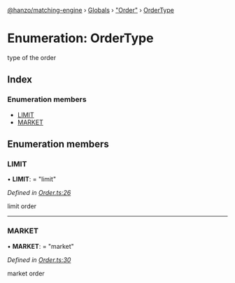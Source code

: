 [@hanzo/matching-engine](../README.md) › [Globals](../globals.md) › ["Order"](../modules/_order_.md) › [OrderType](_order_.ordertype.md)

# Enumeration: OrderType

type of the order

## Index

### Enumeration members

* [LIMIT](_order_.ordertype.md#limit)
* [MARKET](_order_.ordertype.md#market)

## Enumeration members

###  LIMIT

• **LIMIT**: = "limit"

*Defined in [Order.ts:26](https://github.com/hanzoai/matching-engine/blob/6b11edf/src/Order.ts#L26)*

limit order

___

###  MARKET

• **MARKET**: = "market"

*Defined in [Order.ts:30](https://github.com/hanzoai/matching-engine/blob/6b11edf/src/Order.ts#L30)*

market order

